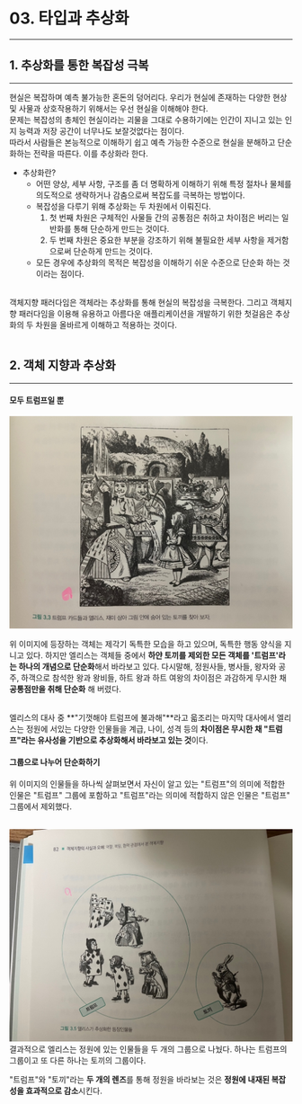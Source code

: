 # 03. 타입과 추상화

---

## 1. 추상화를 통한 복잡성 극복

---

현실은 복잡하며 예측 불가능한 혼돈의 덩어리다. 우리가 현실에 존재하는 다양한 현상 및 사물과 상호작용하기 위해서는 우선 현실을 이해해야 한다.
<br />
문제는 복잡성의 총체인 현실이라는 괴물을 그대로 수용하기에는 인간이 지니고 있는 인지 능력과 저장 공간이 너무나도 보잘것없다는 점이다.
<br />
따라서 사람들은 본능적으로 이해하기 쉽고 예측 가능한 수준으로 현실을 분해하고 단순화하는 전략을 따른다. 이를 추상화라 한다.

- 추상화란?
  - 어떤 양상, 세부 사항, 구조를 좀 더 명확하게 이해하기 위해 특정 절차나 물체를 의도적으로 생략하거나 감춤으로써 복잡도를 극복하는 방법이다.
  - 복잡성을 다루기 위해 추상화는 두 차원에서 이뤄진다.
    1. 첫 번째 차원은 구체적인 사물들 간의 공통점은 취하고 차이점은 버리는 일반화를 통해 단순하게 만드는 것이다.
    2. 두 번째 차원은 중요한 부분을 강조하기 위해 불필요한 세부 사항을 제거함으로써 단순하게 만드는 것이다.
  - 모든 경우에 추상화의 목적은 복잡성을 이해하기 쉬운 수준으로 단순화 하는 것이라는 점이다.

<br />
객체지향 패러다임은 객체라는 추상화를 통해 현실의 복잡성을 극복한다. 그리고 객체지향 패러다임을 이용해 유용하고 아름다운 애플리케이션을 개발하기 위한 첫걸음은 추상화의 두 차원을 올바르게 이해하고 적용하는 것이다.
<br /><br />

## 2. 객체 지향과 추상화

---

#### 모두 트럼프일 뿐

<img src="그림3.3.jpeg" />

위 이미지에 등장하는 객체는 제각기 독특한 모습을 하고 있으며, 독특한 행동 양식을 지니고 있다. 하지만 엘리스는 객체들 중에서 **하얀 토끼를 제외한 모든 객체를 '트럼프'라는 하나의 개념으로 단순화**해서 바라보고 있다. 다시말해, 정원사들, 병사들, 왕자와 공주, 하객으로 참석한 왕과 왕비들, 하트 왕과 하트 여왕의 차이점은 과감하게 무시한 채 **공통점만을 취해 단순화** 해 버렸다.
<br /><br />

엘리스의 대사 중 **"기껏해야 트럼프에 불과해"**라고 읇조리는 마지막 대사에서 엘리스는 정원에 서있는 다양한 인물들을 계급, 나이, 성격 등의 **차이점은 무시한 채 "트럼프"라는 유사성을 기반으로 추상화해서 바라보고 있는 것**이다.

#### 그룹으로 나누어 단순화하기

위 이미지의 인물들을 하나씩 살펴보면서 자신이 알고 있는 "트럼프"의 의미에 적합한 인물은 "트럼프" 그룹에 포함하고 "트럼프"라는 의미에 적합하지 않은 인물은 "트럼프" 그룹에서 제외했다.
<br /><br />

<img src="./그림3.5.jpeg" />

<br />
결과적으로 엘리스는 정원에 있는 인물들을 두 개의 그룹으로 나눴다. 하나는 트럼프의 그룹이고 또 다른 하나는 토끼의 그룹이다.

<br />

"트럼프"와 "토끼"라는 **두 개의 렌즈**를 통해 정원을 바라보는 것은 **정원에 내재된 복잡성을 효과적으로 감소**시킨다.
